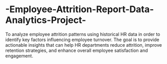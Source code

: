 # -Employee-Attrition-Report-Data-Analytics-Project-
To analyze employee attrition patterns using historical HR data in order to identify key factors influencing employee turnover. The goal is to provide actionable insights that can help HR departments reduce attrition, improve retention strategies, and enhance overall employee satisfaction and engagement.
